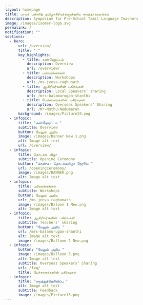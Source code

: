 ```yaml
---
layout: homepage
title: பாலர் பள்ளித் தமிழாசிரியர்களுக்குரிய கலந்தாய்வரங்கம்
description: Symposium for Pre-School Tamil Language Teachers
image: /images/isomer-logo.svg
permalink: /
notification: ""
sections:
  - hero:
      url: /overview/
      title: " "
      key_highlights:
        - title: கண்ணோட்டம்
          description: Overview
          url: /overview/
        - title: பயிலரங்கங்கள்
          description: Workshops
          url: /ms-jeeva-raghunath
        - title: ஆசிரியர்களின் பகிர்வுகள்
          description: Local Speakers’ sharing
          url: /mrs-balamurugan-shanthi
        - title: பேச்சாளர்களின் பகிர்வுகள்
          description: Overseas Speakers’ Sharing
          url: /Mr-Muthu-Nedumaran
      background: /images/Picture20.png
  - infopic:
      title: "கண்ணோட்டம் "
      subtitle: Overview
      button: மேலும் அறிய
      image: /images/Banner New 1.png
      alt: Image alt text
      url: /overview/
  - infopic:
      title: தொடக்க விழா
      subtitle: Opening Ceremony
      button: "காண்க: தொடக்கவிழா நேரலை "
      url: /openingceremony/
      image: /images/BANNER.png
      alt: Image alt text
  - infopic:
      title: பயிலரங்கங்கள்
      subtitle: Workshops
      button: மேலும் அறிய
      url: /ms-jeeva-raghunath
      image: /images/Baloon 1 New.png
      alt: Image alt text
  - infopic:
      title: ஆசிரியர்களின் பகிர்வுகள்
      subtitle: Teachers' sharing
      button: "மேலும் அறிய "
      url: /mrs-balamurugan-shanthi
      alt: Image alt text
      image: /images/Balloon 2 New.png
  - infopic:
      button: "மேலும் அறிய "
      image: /images/Balloon 3.png
      alt: Image alt text
      subtitle: Overseas Speakers’ Sharing
      url: /faq/
      title: பேச்சாளர்களின் பகிர்வுகள்
  - infopic:
      title: "கருத்துத்தெரிவிப்பு "
      alt: Image alt text
      subtitle: Feedback
      image: /images/Picture13.png
---
```

